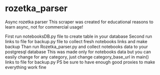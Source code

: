 # rozetka_parser
Async rozetka parser
This scraper was created for educational reasons to learn async, not for commercial usage!

First run notebooksDB.py file to create table in your database
Second run links to file for backup.py file to collect fresh notebooks links and make backup
Than run Rozetka_parser.py and collect notebooks data to your postgresql database
This was made only for notebooks data but you can easily change for any category, just change category_base_url in main() links to file for backup.py
PS be sure to have enough good proxies to make everything work fine
